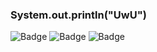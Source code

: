 ### System.out.println("UwU")

![Badge](https://cp-logo.vercel.app/codeforces/nathaliaop)
![Badge](https://cp-logo.vercel.app/atcoder/nathaliaop)
![Badge](https://cp-logo.vercel.app/uri/384586)


<!--
**nathaliaop/nathaliaop** is a ✨ _special_ ✨ repository because its `README.md` (this file) appears on your GitHub profile.

Here are some ideas to get you started:

- 🔭 I’m currently working on ... 
- 🌱 I’m currently learning ... 
- 👯 I’m looking to collaborate on ...
- 🤔 I’m looking for help with ...
- 💬 Ask me about ...
- 📫 How to reach me: ...
- 😄 Pronouns: ...
- ⚡ Fun fact: ...
-->
